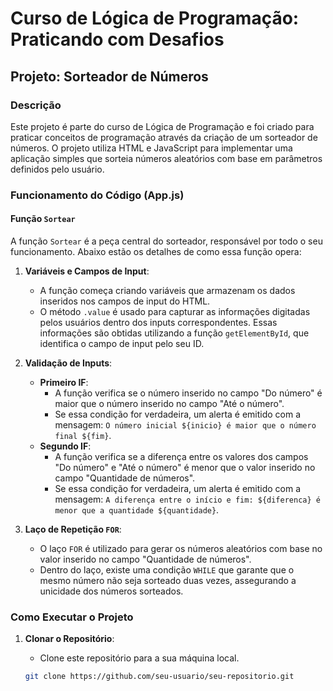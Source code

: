 # Curso de Lógica de Programação: Praticando com Desafios

## Projeto: Sorteador de Números

### Descrição

Este projeto é parte do curso de Lógica de Programação e foi criado para praticar conceitos de programação através da criação de um sorteador de números. O projeto utiliza HTML e JavaScript para implementar uma aplicação simples que sorteia números aleatórios com base em parâmetros definidos pelo usuário.

### Funcionamento do Código (App.js)

#### Função `Sortear`

A função `Sortear` é a peça central do sorteador, responsável por todo o seu funcionamento. Abaixo estão os detalhes de como essa função opera:

1. **Variáveis e Campos de Input**:
   - A função começa criando variáveis que armazenam os dados inseridos nos campos de input do HTML.
   - O método `.value` é usado para capturar as informações digitadas pelos usuários dentro dos inputs correspondentes. Essas informações são obtidas utilizando a função `getElementById`, que identifica o campo de input pelo seu ID.

2. **Validação de Inputs**:
   - **Primeiro IF**:
     - A função verifica se o número inserido no campo "Do número" é maior que o número inserido no campo "Até o número".
     - Se essa condição for verdadeira, um alerta é emitido com a mensagem: `O número inicial ${inicio} é maior que o número final ${fim}`.
   - **Segundo IF**:
     - A função verifica se a diferença entre os valores dos campos "Do número" e "Até o número" é menor que o valor inserido no campo "Quantidade de números".
     - Se essa condição for verdadeira, um alerta é emitido com a mensagem: `A diferença entre o início e fim: ${diferenca} é menor que a quantidade ${quantidade}`.

3. **Laço de Repetição `FOR`**:
   - O laço `FOR` é utilizado para gerar os números aleatórios com base no valor inserido no campo "Quantidade de números".
   - Dentro do laço, existe uma condição `WHILE` que garante que o mesmo número não seja sorteado duas vezes, assegurando a unicidade dos números sorteados.

### Como Executar o Projeto

1. **Clonar o Repositório**:
   - Clone este repositório para a sua máquina local.

   ```bash
   git clone https://github.com/seu-usuario/seu-repositorio.git
